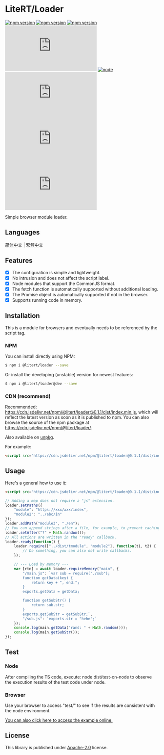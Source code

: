 # LiteRT/Loader

[![npm version](https://img.shields.io/npm/v/@litert/loader?colorB=brightgreen)](https://www.npmjs.com/package/@litert/loader "Stable Version")
[![npm version](https://img.shields.io/npm/v/@litert/loader/dev)](https://www.npmjs.com/package/@litert/loader "Development Version")
[![npm version](https://img.shields.io/npm/v/@litert/loader/beta)](https://www.npmjs.com/package/@litert/loader "Beta Version")
[![License](https://img.shields.io/github/license/litert/loader.js)](https://github.com/litert/loader.js/blob/master/LICENSE)
[![node](https://img.shields.io/node/v/@litert/loader?colorB=brightgreen)](https://nodejs.org/dist/latest-v12.x/)
[![GitHub issues](https://img.shields.io/github/issues/litert/loader.js)](https://github.com/litert/loader.js/issues)
[![GitHub Releases](https://img.shields.io/github/release/litert/loader.js)](https://github.com/litert/loader.js/releases "Stable Release")
[![GitHub including pre-releases](https://img.shields.io/github/v/release/litert/loader.js?include_prereleases)](https://github.com/litert/loader.js/releases "Pre-Release")

Simple browser module loader.

## Languages

[简体中文](doc/README.zh-CN.md) | [繁體中文](doc/README.zh-TW.md)

## Features

- [x] The configuration is simple and lightweight.  
- [x] No intrusion and does not affect the script label.  
- [x] Node modules that support the CommonJS format.  
- [x] The fetch function is automatically supported without additional loading.  
- [x] The Promise object is automatically supported if not in the browser.  
- [x] Supports running code in memory.

## Installation

This is a module for browsers and eventually needs to be referenced by the script tag.

### NPM

You can install directly using NPM:

```sh
$ npm i @litert/loader --save
```

Or install the developing (unstable) version for newest features:

```sh
$ npm i @litert/loader@dev --save
```

### CDN (recommend)

Recommended: https://cdn.jsdelivr.net/npm/@litert/loader@0.1.1/dist/index.min.js, which will reflect the latest version as soon as it is published to npm. You can also browse the source of the npm package at https://cdn.jsdelivr.net/npm/@litert/loader/.

Also available on [unpkg](https://unpkg.com/@litert/loader@0.1.1/dist/index.min.js).

For example:

```html
<script src="https://cdn.jsdelivr.net/npm/@litert/loader@0.1.1/dist/index.min.js"></script>
```

## Usage

Here's a general how to use it:

```html
<script src="https://cdn.jsdelivr.net/npm/@litert/loader@0.1.1/dist/index.min.js"></script>
```

```javascript
// Adding a map does not require a "js" extension.
loader.setPaths({
    "module": "https://xxx/xxx/index",
    "module2": "../abc/in"
});
loader.addPath("module3", "./en");
// You can append strings after a file, for example, to prevent caching.
loader.setAfter("?" + Math.random());
// All actions are written in the "ready" callback.
loader.ready(function() {
    loader.require(["../dist/tmodule", "module2"], function(t1, t2) {
        // Do something, you can also not write callbacks.
    });

    // --- Load by memory ---
    var [rtn] = await loader.requireMemory("main", {
        "/main.js": `var sub = require("./sub");
        function getData(key) {
            return key + ", end.";
        }
        exports.getData = getData;

        function getSubStr() {
            return sub.str;
        }
        exports.getSubStr = getSubStr;`,
        "/sub.js": `exports.str = "hehe";`
    });
    console.log(main.getData("rand: " + Math.random()));
    console.log(main.getSubStr());
});
```

## Test

### Node

After compiling the TS code, execute: node dist/test-on-node to observe the execution results of the test code under node.

### Browser

Use your browser to access "test/" to see if the results are consistent with the node environment.

[You can also click here to access the example online.](https://litert.github.io/loader.js/test/)

## License

This library is published under [Apache-2.0](./LICENSE) license.